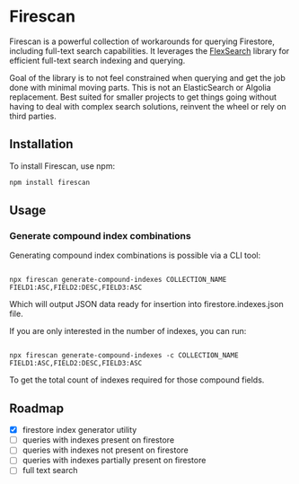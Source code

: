 # Firescan

Firescan is a powerful collection of workarounds for querying Firestore, including full-text search capabilities. It leverages the [FlexSearch](https://github.com/nextapps-de/flexsearch) library for efficient full-text search indexing and querying.

Goal of the library is to not feel constrained when querying and get the job done with minimal moving parts. This is not an ElasticSearch or Algolia replacement. Best suited for smaller projects to get things going without having to deal with complex search solutions, reinvent the wheel or rely on third parties.

## Installation

To install Firescan, use npm:

```sh
npm install firescan
```

## Usage

### Generate compound index combinations

Generating compound index combinations is possible via a CLI tool:

```

npx firescan generate-compound-indexes COLLECTION_NAME FIELD1:ASC,FIELD2:DESC,FIELD3:ASC

```

Which will output JSON data ready for insertion into firestore.indexes.json file.

If you are only interested in the number of indexes, you can run:

```

npx firescan generate-compound-indexes -c COLLECTION_NAME FIELD1:ASC,FIELD2:DESC,FIELD3:ASC

```

To get the total count of indexes required for those compound fields.

## Roadmap

- [x] firestore index generator utility
- [ ] queries with indexes present on firestore
- [ ] queries with indexes not present on firestore
- [ ] queries with indexes partially present on firestore
- [ ] full text search